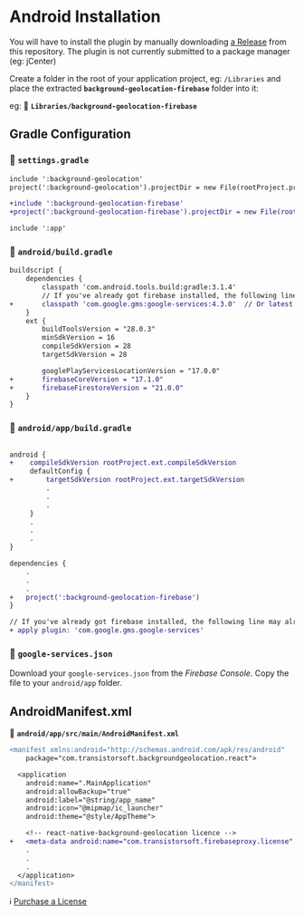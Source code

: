 # Android  Installation

You will have to install the plugin by manually downloading [a Release](https://github.com/transistorsoft/background-geolocation-firebase/releases) from this repository.  The plugin is not currently submitted to a package manager (eg: jCenter)

Create a folder in the root of your application project, eg: `/Libraries` and place the extracted **`background-geolocation-firebase`** folder into it:

eg: :open_file_folder: **`Libraries/background-geolocation-firebase`**

## Gradle Configuration

### :open_file_folder: **`settings.gradle`**

```diff
include ':background-geolocation'
project(':background-geolocation').projectDir = new File(rootProject.projectDir, './Libraries/background-geolocation-lt/android/background-geolocation')

+include ':background-geolocation-firebase'
+project(':background-geolocation-firebase').projectDir = new File(rootProject.projectDir, './Libraries/background-geolocation-firebase/android')

include ':app'

```

### :open_file_folder: **`android/build.gradle`**


```diff
buildscript {
    dependencies {
        classpath 'com.android.tools.build:gradle:3.1.4'
        // If you've already got firebase installed, the following line may already exist
+       classpath 'com.google.gms:google-services:4.3.0'  // Or latest
    }
    ext {
        buildToolsVersion = "28.0.3"
        minSdkVersion = 16
        compileSdkVersion = 28
        targetSdkVersion = 28

        googlePlayServicesLocationVersion = "17.0.0"
+       firebaseCoreVersion = "17.1.0"
+       firebaseFirestoreVersion = "21.0.0"
    }
}
```

### :open_file_folder: **`android/app/build.gradle`**

```diff

android {
+    compileSdkVersion rootProject.ext.compileSdkVersion
     defaultConfig {
+        targetSdkVersion rootProject.ext.targetSdkVersion
         .
         .
         .
     }
     .
     .
     .
}

dependencies {
    .
    .
    .
+   project(':background-geolocation-firebase')
}

// If you've already got firebase installed, the following line may already exist
+ apply plugin: 'com.google.gms.google-services'
```

### :open_file_folder: **`google-services.json`**

Download your `google-services.json` from the *Firebase Console*.  Copy the file to your `android/app` folder.

## AndroidManifest.xml

:open_file_folder: **`android/app/src/main/AndroidManifest.xml`**

```diff
<manifest xmlns:android="http://schemas.android.com/apk/res/android"
    package="com.transistorsoft.backgroundgeolocation.react">

  <application
    android:name=".MainApplication"
    android:allowBackup="true"
    android:label="@string/app_name"
    android:icon="@mipmap/ic_launcher"
    android:theme="@style/AppTheme">

    <!-- react-native-background-geolocation licence -->
+   <meta-data android:name="com.transistorsoft.firebaseproxy.license" android:value="YOUR_LICENCE_KEY_HERE" />
    .
    .
    .
  </application>
</manifest>

```

:information_source: [Purchase a License](http://www.transistorsoft.com/shop/products/background-geolocation-firebase)

